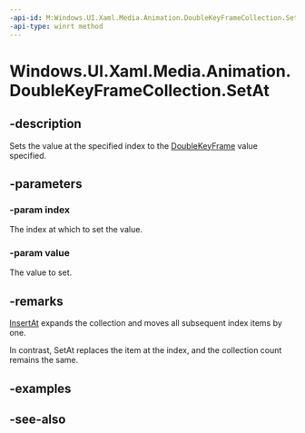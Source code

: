 ```yaml
---
-api-id: M:Windows.UI.Xaml.Media.Animation.DoubleKeyFrameCollection.SetAt(System.UInt32,Windows.UI.Xaml.Media.Animation.DoubleKeyFrame)
-api-type: winrt method
---
```


<!-- Method syntax
public void SetAt(System.UInt32 index, Windows.UI.Xaml.Media.Animation.DoubleKeyFrame value)
-->

# Windows.UI.Xaml.Media.Animation.DoubleKeyFrameCollection.SetAt

## -description
Sets the value at the specified index to the [DoubleKeyFrame](doublekeyframe.md) value specified.



## -parameters
### -param index
The index at which to set the value.

### -param value
The value to set.

## -remarks
[InsertAt](doublekeyframecollection_insertat_464613308.md) expands the collection and moves all subsequent index items by one.

In contrast, SetAt replaces the item at the index, and the collection count remains the same.

## -examples

## -see-also
